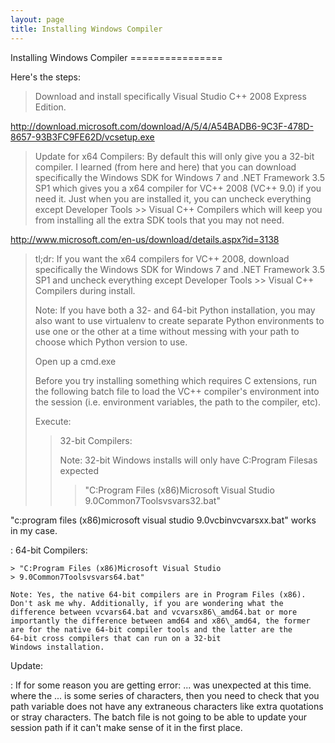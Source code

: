 ```yaml
---
layout: page
title: Installing Windows Compiler
---
```


Installing Windows Compiler ================

Here's the steps:

> Download and install specifically Visual Studio C++ 2008 Express
> Edition.

<http://download.microsoft.com/download/A/5/4/A54BADB6-9C3F-478D-8657-93B3FC9FE62D/vcsetup.exe>

> Update for x64 Compilers: By default this will only give you a 32-bit
> compiler. I learned (from here and here) that you can download
> specifically the Windows SDK for Windows 7 and .NET Framework 3.5 SP1
> which gives you a x64 compiler for VC++ 2008 (VC++ 9.0) if you need
> it. Just when you are installed it, you can uncheck everything except
> Developer Tools &gt;&gt; Visual C++ Compilers which will keep you from
> installing all the extra SDK tools that you may not need.

<http://www.microsoft.com/en-us/download/details.aspx?id=3138>

> tl;dr: If you want the x64 compilers for VC++ 2008, download
> specifically the Windows SDK for Windows 7 and .NET Framework 3.5 SP1
> and uncheck everything except Developer Tools &gt;&gt; Visual C++
> Compilers during install.
>
> Note: If you have both a 32- and 64-bit Python installation, you may
> also want to use virtualenv to create separate Python environments to
> use one or the other at a time without messing with your path to
> choose which Python version to use.
>
> Open up a cmd.exe
>
> Before you try installing something which requires C extensions, run
> the following batch file to load the VC++ compiler's environment into
> the session (i.e. environment variables, the path to the compiler,
> etc).
>
> Execute:
>
> > 32-bit Compilers:
> >
> > Note: 32-bit Windows installs will only have C:Program Filesas
> > expected
> >
> > > "C:Program Files (x86)Microsoft Visual Studio
> > > 9.0Common7Toolsvsvars32.bat"

"c:program files (x86)microsoft visual studio 9.0vcbinvcvarsxx.bat" works in my case.

:   64-bit Compilers:

    > "C:Program Files (x86)Microsoft Visual Studio
    > 9.0Common7Toolsvsvars64.bat"

    Note: Yes, the native 64-bit compilers are in Program Files (x86).
    Don't ask me why. Additionally, if you are wondering what the
    difference between vcvars64.bat and vcvarsx86\_amd64.bat or more
    importantly the difference between amd64 and x86\_amd64, the former
    are for the native 64-bit compiler tools and the latter are the
    64-bit cross compilers that can run on a 32-bit
    Windows installation.

Update:

:   If for some reason you are getting error: ... was unexpected at
    this time. where the ... is some series of characters, then you need
    to check that you path variable does not have any extraneous
    characters like extra quotations or stray characters. The batch file
    is not going to be able to update your session path if it can't make
    sense of it in the first place.



